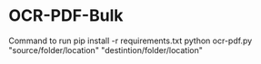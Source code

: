 # OCR-PDF-Bulk


Command to run
pip install -r requirements.txt
python ocr-pdf.py "source/folder/location" "destintion/folder/location"
